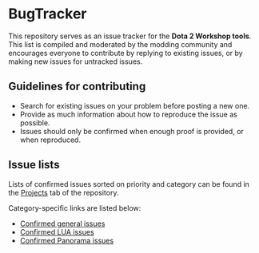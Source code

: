 # BugTracker
This repository serves as an issue tracker for the **Dota 2 Workshop tools**. This list is compiled and moderated by the modding community and encourages everyone to contribute by replying to existing issues, or by making new issues for untracked issues.

## Guidelines for contributing
- Search for existing issues on your problem before posting a new one.
- Provide as much information about how to reproduce the issue as possible.
- Issues should only be confirmed when enough proof is provided, or when reproduced.

## Issue lists
Lists of confirmed issues sorted on priority and category can be found in the [Projects](https://github.com/ModDota/BugTracker/projects) tab of the repository.

Category-specific links are listed below:

- [Confirmed general issues](https://github.com/ModDota/BugTracker/projects/3)
- [Confirmed LUA issues](https://github.com/ModDota/BugTracker/projects/1)
- [Confirmed Panorama issues](https://github.com/ModDota/BugTracker/projects/2)
